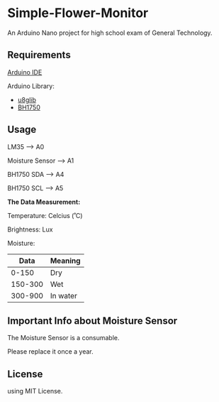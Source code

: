 # Simple-Flower-Monitor
An Arduino Nano project for high school exam of General Technology.

## Requirements
[Arduino IDE](https://www.arduino.cc/)

Arduino Library: 
- [u8glib](https://github.com/olikraus/U8glib_Arduino)
- [BH1750](https://github.com/claws/BH1750)

## Usage

LM35 --> A0

Moisture Sensor --> A1

BH1750 SDA --> A4

BH1750 SCL --> A5


**The Data Measurement:**

Temperature: Celcius (˚C)

Brightness: Lux

Moisture: 

 Data | Meaning 
 ------------ | ------------ 
 0-150 | Dry 
 150-300 | Wet|
 300-900 | In water 


## Important Info about Moisture Sensor
The Moisture Sensor is a consumable. 

Please replace it once a year. 

## License 
using MIT License.